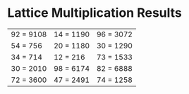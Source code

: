 # Lattice Multiplication Results

|   |   |   |
|---|---|---|
| 92 = 9108 | 14 = 1190 | 96 = 3072 |
| 54 = 756 | 20 = 1180 | 30 = 1290 |
| 34 = 714 | 12 = 216 | 73 = 1533 |
| 30 = 2010 | 98 = 6174 | 82 = 6888 |
| 72 = 3600 | 47 = 2491 | 74 = 1258 |
